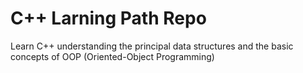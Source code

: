 # C++ Larning Path Repo

Learn C++ understanding the principal data structures and the basic 
concepts of OOP (Oriented-Object Programming)
